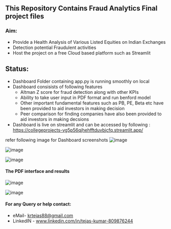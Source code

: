 ## This Repository Contains Fraud Analytics Final project files
### Aim:
- Provide a Health Analysis of Various Listed Equities on Indian Exchanges
- Detection potential Fraudulent activities
- Host the project on a free Cloud based platform such as Streamlit

## Status:
- Dashboard Folder containing app.py is running smoothly on local
- Dashboard consisists of following features
    * Altman Z score for fraud detection along with other KPIs
    * Ability to take user input in PDF format and run benford model
    * Other important fundamental features such as PB, PE, Beta etc have been provided to aid investors in making decision
    * Peer comparison for finding companies have also been provided to aid investors in making decsions
- Dashboard is live on streamlit and can be accessed by following : https://collegeprojects-vg5p56qjhehfftduvbjcfq.streamlit.app/  

refer following image for Dashboard screenshots 
![image](https://github.com/Asce099/College_projects/assets/108356742/7c325f5a-a819-4759-bd31-034cac3640f3)


![image](https://github.com/Asce099/College_projects/assets/108356742/d08c956d-4d48-4f01-b59e-a5e5e0499cee)


![image](https://github.com/Asce099/College_projects/assets/108356742/110a2990-02a2-42ac-b734-93993ff0e0c7)


#### The PDF interface and results 
![image](https://github.com/Asce099/College_projects/assets/108356742/8ea941e0-df36-4a76-88b0-f415fdabe098)

![image](https://github.com/Asce099/College_projects/assets/108356742/5f62b00e-38bc-41a8-9b68-15a17eac4107)



#### For any Query or help contact:
- eMail- krtejas88@gmail.com
- LinkedIN - www.linkedin.com/in/tejas-kumar-809876244
